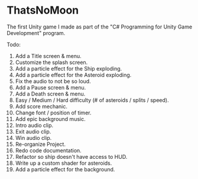 # ThatsNoMoon
The first Unity game I made as part of the "C# Programming for Unity Game Development" program.

Todo:
  01. Add a Title screen & menu.
  02. Customize the splash screen.
  03. Add a particle effect for the Ship exploding.
  04. Add a particle effect for the Asteroid exploding.
  05. Fix the audio to not be so loud.
  06. Add a Pause screen & menu.
  07. Add a Death screen & menu.
  08. Easy / Medium / Hard difficulty (# of asteroids / splits / speed).
  09. Add score mechanic.
  10. Change font / position of timer.
  11. Add epic background music.
  12. Intro audio clip.
  13. Exit audio clip.
  14. Win audio clip.
  15. Re-organize Project.
  16. Redo code documentation.
  17. Refactor so ship doesn't have access to HUD.
  18. Write up a custom shader for asteroids.
  19. Add a particle effect for the background.
